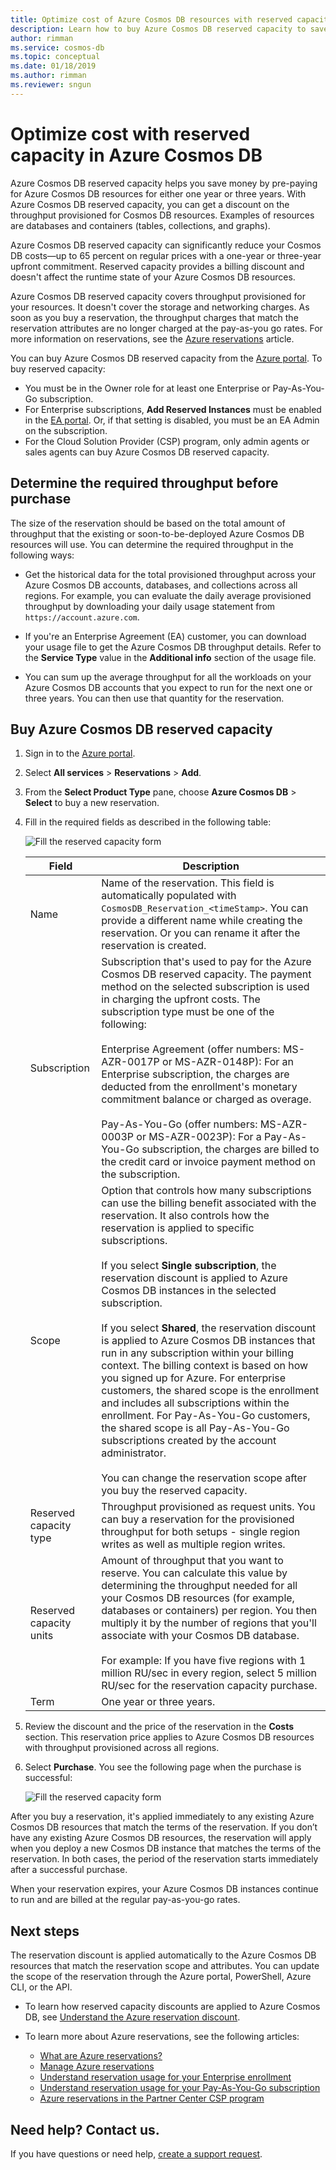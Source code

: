 ```yaml
---
title: Optimize cost of Azure Cosmos DB resources with reserved capacity
description: Learn how to buy Azure Cosmos DB reserved capacity to save on your compute costs.
author: rimman
ms.service: cosmos-db
ms.topic: conceptual
ms.date: 01/18/2019
ms.author: rimman
ms.reviewer: sngun
---
```


# Optimize cost with reserved capacity in Azure Cosmos DB

Azure Cosmos DB reserved capacity helps you save money by pre-paying for Azure Cosmos DB resources for either one year or three years. With Azure Cosmos DB reserved capacity, you can get a discount on the throughput provisioned for Cosmos DB resources. Examples of resources are databases and containers (tables, collections, and graphs).

Azure Cosmos DB reserved capacity can significantly reduce your Cosmos DB costs&mdash;up to 65 percent on regular prices with a one-year or three-year upfront commitment. Reserved capacity provides a billing discount and doesn't affect the runtime state of your Azure Cosmos DB resources.

Azure Cosmos DB reserved capacity covers throughput provisioned for your resources. It doesn't cover the storage and networking charges. As soon as you buy a reservation, the throughput charges that match the reservation attributes are no longer charged at the pay-as-you go rates. For more information on reservations, see the [Azure reservations](../billing/billing-save-compute-costs-reservations.md) article. 

You can buy Azure Cosmos DB reserved capacity from the [Azure portal](https://portal.azure.com). To buy reserved capacity:

* You must be in the Owner role for at least one Enterprise or Pay-As-You-Go subscription.  
* For Enterprise subscriptions, **Add Reserved Instances** must be enabled in the [EA portal](https://ea.azure.com). Or, if that setting is disabled, you must be an EA Admin on the subscription.
* For the Cloud Solution Provider (CSP) program, only admin agents or sales agents can buy Azure Cosmos DB reserved capacity.

## Determine the required throughput before purchase

The size of the reservation should be based on the total amount of throughput that the existing or soon-to-be-deployed Azure Cosmos DB resources will use. You can determine the required throughput in the following ways:

* Get the historical data for the total provisioned throughput across your Azure Cosmos DB accounts, databases, and collections across all regions. For example, you can evaluate the daily average provisioned throughput by downloading your daily usage statement from `https://account.azure.com`.

* If you're an Enterprise Agreement (EA) customer, you can download your usage file to get the Azure Cosmos DB throughput details. Refer to the **Service Type** value in the **Additional info** section of the usage file.

* You can sum up the average throughput for all the workloads on your Azure Cosmos DB accounts that you expect to run for the next one or three years. You can then use that quantity for the reservation.

## Buy Azure Cosmos DB reserved capacity

1. Sign in to the [Azure portal](https://portal.azure.com).  

2. Select **All services** > **Reservations** > **Add**.  

3. From the **Select Product Type** pane, choose **Azure Cosmos DB** > **Select** to buy a new reservation.  

4. Fill in the required fields as described in the following table:

   ![Fill the reserved capacity form](./media/cosmos-db-reserved-capacity/fill_reserved_capacity_form.png) 

   |Field  |Description  |
   |---------|---------|
   |Name   |    Name of the reservation. This field is automatically populated with `CosmosDB_Reservation_<timeStamp>`. You can provide a different name while creating the reservation. Or you can rename it after the reservation is created.      |
   |Subscription  |   Subscription that's used to pay for the Azure Cosmos DB reserved capacity. The payment method on the selected subscription is used in charging the upfront costs. The subscription type must be one of the following: <br/><br/>  Enterprise Agreement (offer numbers: MS-AZR-0017P or MS-AZR-0148P): For an Enterprise subscription, the charges are deducted from the enrollment's monetary commitment balance or charged as overage. <br/><br/> Pay-As-You-Go (offer numbers: MS-AZR-0003P or MS-AZR-0023P): For a Pay-As-You-Go subscription, the charges are billed to the credit card or invoice payment method on the subscription.    |
   |Scope   |  	Option that controls how many subscriptions can use the billing benefit associated with the reservation. It also controls how the reservation is applied to specific subscriptions.   <br/><br/>  If you select **Single subscription**, the reservation discount is applied to Azure Cosmos DB instances in the selected subscription. <br/><br/>  If you select **Shared**, the reservation discount is applied to Azure Cosmos DB instances that run in any subscription within your billing context. The billing context is based on how you signed up for Azure. For enterprise customers, the shared scope is the enrollment and includes all subscriptions within the enrollment. For Pay-As-You-Go customers, the shared scope is all Pay-As-You-Go subscriptions created by the account administrator.  <br/><br/> You can change the reservation scope after you buy the reserved capacity.  |
   |Reserved capacity type   |  Throughput provisioned as request units. You can buy a reservation for the provisioned throughput for both setups - single region writes as well as multiple region writes.|
   |Reserved capacity units  |  	Amount of throughput that you want to reserve. You can calculate this value by determining the throughput needed for all your Cosmos DB resources (for example, databases or containers) per region. You then multiply it by the number of regions that you'll associate with your Cosmos DB database.  <br/><br/> For example: If you have five regions with 1 million RU/sec in every region, select 5 million RU/sec for the reservation capacity purchase.    |
   |Term  |   One year or three years.   |

5. Review the discount and the price of the reservation in the **Costs** section. This reservation price applies to Azure Cosmos DB resources with throughput provisioned across all regions.  

6. Select **Purchase**. You see the following page when the purchase is successful: 

   ![Fill the reserved capacity form](./media/cosmos-db-reserved-capacity/reserved_capacity_successful.png) 

After you buy a reservation, it's applied immediately to any existing Azure Cosmos DB resources that match the terms of the reservation. If you don’t have any existing Azure Cosmos DB resources, the reservation will apply when you deploy a new Cosmos DB instance that matches the terms of the reservation. In both cases, the period of the reservation starts immediately after a successful purchase. 

When your reservation expires, your Azure Cosmos DB instances continue to run and are billed at the regular pay-as-you-go rates.

## Next steps

The reservation discount is applied automatically to the Azure Cosmos DB resources that match the reservation scope and attributes. You can update the scope of the reservation through the Azure portal, PowerShell, Azure CLI, or the API.

*  To learn how reserved capacity discounts are applied to Azure Cosmos DB, see [Understand the Azure reservation discount](../billing/billing-understand-cosmosdb-reservation-charges.md).

* To learn more about Azure reservations, see the following articles:

   * [What are Azure reservations?](../billing/billing-save-compute-costs-reservations.md)  
   * [Manage Azure reservations](../billing/billing-manage-reserved-vm-instance.md)  
   * [Understand reservation usage for your Enterprise enrollment](../billing/billing-understand-reserved-instance-usage-ea.md)  
   * [Understand reservation usage for your Pay-As-You-Go subscription](../billing/billing-understand-reserved-instance-usage.md)
   * [Azure reservations in the Partner Center CSP program](https://docs.microsoft.com/partner-center/azure-reservations)

## Need help? Contact us.

If you have questions or need help, [create a support request](https://portal.azure.com/#blade/Microsoft_Azure_Support/HelpAndSupportBlade/newsupportrequest).

